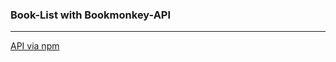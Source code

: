 ### Book-List with Bookmonkey-API

---

[API via npm](https://www.npmjs.com/package/bookmonkey-api)
